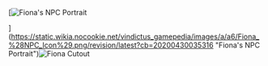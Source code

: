 
[![Fiona's NPC Portrait](https://static.wikia.nocookie.net/vindictus_gamepedia/images/a/a6/Fiona_%28NPC_Icon%29.png/revision/latest/scale-to-width-down/300?cb=20200430035316)

](https://static.wikia.nocookie.net/vindictus_gamepedia/images/a/a6/Fiona_%28NPC_Icon%29.png/revision/latest?cb=20200430035316 "Fiona's NPC Portrait")![Fiona Cutout](https://static.wikia.nocookie.net/vindictus_gamepedia/images/4/43/Fiona_Cutout.png/revision/latest/scale-to-width-down/300?cb=20181206235712)